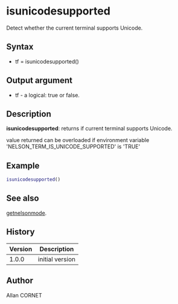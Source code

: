 # isunicodesupported

Detect whether the current terminal supports Unicode.

## Syntax

- tf = isunicodesupported()

## Output argument

- tf - a logical: true or false.

## Description

  <p><b>isunicodesupported</b>: returns if current terminal supports Unicode.</p>
  <p>value returned can be overloaded if environment variable 'NELSON_TERM_IS_UNICODE_SUPPORTED' is 'TRUE'</p>

## Example

```matlab
isunicodesupported()
```

## See also

[getnelsonmode](../engine/getnelsonmode.md).

## History

| Version | Description     |
| ------- | --------------- |
| 1.0.0   | initial version |

## Author

Allan CORNET
